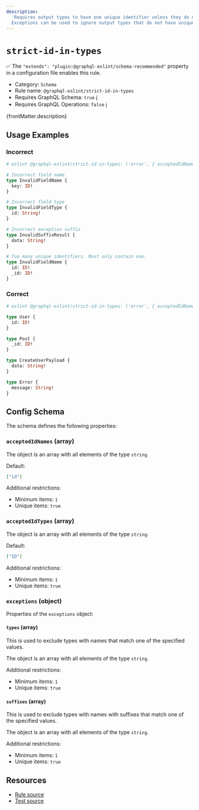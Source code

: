 ```yaml
---
description:
  'Requires output types to have one unique identifier unless they do not have a logical one.
  Exceptions can be used to ignore output types that do not have unique identifiers.'
---
```


# `strict-id-in-types`

✅ The `"extends": "plugin:@graphql-eslint/schema-recommended"` property in a configuration file
enables this rule.

- Category: `Schema`
- Rule name: `@graphql-eslint/strict-id-in-types`
- Requires GraphQL Schema: `true`
  [ℹ️](/docs/getting-started#extended-linting-rules-with-graphql-schema)
- Requires GraphQL Operations: `false`
  [ℹ️](/docs/getting-started#extended-linting-rules-with-siblings-operations)

{frontMatter.description}

## Usage Examples

### Incorrect

```graphql
# eslint @graphql-eslint/strict-id-in-types: ['error', { acceptedIdNames: ['id', '_id'], acceptedIdTypes: ['ID'], exceptions: { suffixes: ['Payload'] } }]

# Incorrect field name
type InvalidFieldName {
  key: ID!
}

# Incorrect field type
type InvalidFieldType {
  id: String!
}

# Incorrect exception suffix
type InvalidSuffixResult {
  data: String!
}

# Too many unique identifiers. Must only contain one.
type InvalidFieldName {
  id: ID!
  _id: ID!
}
```

### Correct

```graphql
# eslint @graphql-eslint/strict-id-in-types: ['error', { acceptedIdNames: ['id', '_id'], acceptedIdTypes: ['ID'], exceptions: { types: ['Error'], suffixes: ['Payload'] } }]

type User {
  id: ID!
}

type Post {
  _id: ID!
}

type CreateUserPayload {
  data: String!
}

type Error {
  message: String!
}
```

## Config Schema

The schema defines the following properties:

### `acceptedIdNames` (array)

The object is an array with all elements of the type `string`.

Default:

```json
["id"]
```

Additional restrictions:

- Minimum items: `1`
- Unique items: `true`

### `acceptedIdTypes` (array)

The object is an array with all elements of the type `string`.

Default:

```json
["ID"]
```

Additional restrictions:

- Minimum items: `1`
- Unique items: `true`

### `exceptions` (object)

Properties of the `exceptions` object:

#### `types` (array)

This is used to exclude types with names that match one of the specified values.

The object is an array with all elements of the type `string`.

Additional restrictions:

- Minimum items: `1`
- Unique items: `true`

#### `suffixes` (array)

This is used to exclude types with names with suffixes that match one of the specified values.

The object is an array with all elements of the type `string`.

Additional restrictions:

- Minimum items: `1`
- Unique items: `true`

## Resources

- [Rule source](https://github.com/B2o5T/graphql-eslint/tree/master/packages/plugin/src/rules/strict-id-in-types.ts)
- [Test source](https://github.com/B2o5T/graphql-eslint/tree/master/packages/plugin/__tests__/strict-id-in-types.spec.ts)

